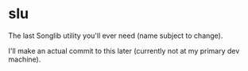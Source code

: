 # slu
The last Songlib utility you'll ever need (name subject to change).

I'll make an actual commit to this later (currently not at my primary dev machine).
